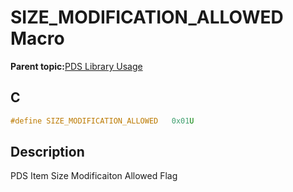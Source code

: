 # SIZE\_MODIFICATION\_ALLOWED Macro

**Parent topic:**[PDS Library Usage](GUID-A7B0958C-E476-48EA-9C30-DA83508CC577.md)

## C

```c
#define SIZE_MODIFICATION_ALLOWED   0x01U

```

## Description

PDS Item Size Modificaiton Allowed Flag

